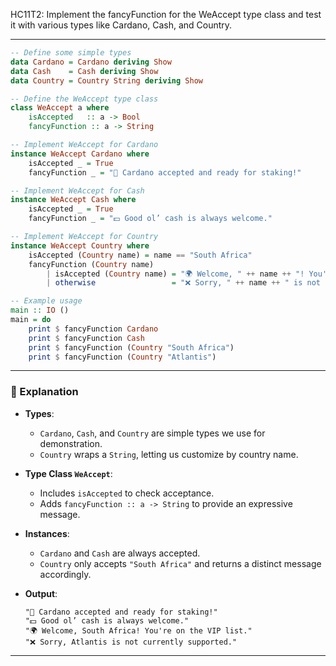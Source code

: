 HC11T2: Implement the fancyFunction for the WeAccept type class and test it with various types like Cardano, Cash, and Country.

---



```haskell
-- Define some simple types
data Cardano = Cardano deriving Show
data Cash    = Cash deriving Show
data Country = Country String deriving Show

-- Define the WeAccept type class
class WeAccept a where
    isAccepted   :: a -> Bool
    fancyFunction :: a -> String

-- Implement WeAccept for Cardano
instance WeAccept Cardano where
    isAccepted _ = True
    fancyFunction _ = "🚀 Cardano accepted and ready for staking!"

-- Implement WeAccept for Cash
instance WeAccept Cash where
    isAccepted _ = True
    fancyFunction _ = "💵 Good ol’ cash is always welcome."

-- Implement WeAccept for Country
instance WeAccept Country where
    isAccepted (Country name) = name == "South Africa"
    fancyFunction (Country name)
        | isAccepted (Country name) = "🌍 Welcome, " ++ name ++ "! You're on the VIP list."
        | otherwise                 = "❌ Sorry, " ++ name ++ " is not currently supported."

-- Example usage
main :: IO ()
main = do
    print $ fancyFunction Cardano
    print $ fancyFunction Cash
    print $ fancyFunction (Country "South Africa")
    print $ fancyFunction (Country "Atlantis")
```

---

### 🧠 Explanation

- **Types**:  
  - `Cardano`, `Cash`, and `Country` are simple types we use for demonstration.
  - `Country` wraps a `String`, letting us customize by country name.

- **Type Class `WeAccept`**:  
  - Includes `isAccepted` to check acceptance.
  - Adds `fancyFunction :: a -> String` to provide an expressive message.

- **Instances**:  
  - `Cardano` and `Cash` are always accepted.
  - `Country` only accepts `"South Africa"` and returns a distinct message accordingly.

- **Output**:
  ```
  "🚀 Cardano accepted and ready for staking!"
  "💵 Good ol’ cash is always welcome."
  "🌍 Welcome, South Africa! You're on the VIP list."
  "❌ Sorry, Atlantis is not currently supported."
  ```

---

